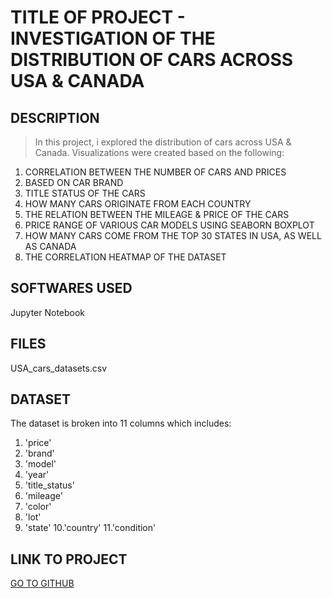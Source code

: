 # TITLE OF PROJECT - INVESTIGATION OF THE DISTRIBUTION OF CARS ACROSS USA & CANADA

## DESCRIPTION 
>In this project, i explored the distribution of cars across USA & Canada. Visualizations were created based on the following:
1. CORRELATION BETWEEN THE NUMBER OF CARS AND PRICES
2. BASED ON CAR BRAND
3. TITLE STATUS OF THE CARS
4. HOW MANY CARS ORIGINATE FROM EACH COUNTRY
5. THE RELATION BETWEEN THE MILEAGE & PRICE OF THE CARS
6. PRICE RANGE OF VARIOUS CAR MODELS USING SEABORN BOXPLOT
7. HOW MANY CARS COME FROM THE TOP 30 STATES IN USA, AS WELL AS CANADA
8. THE CORRELATION HEATMAP OF THE DATASET

## SOFTWARES USED
Jupyter Notebook

## FILES
USA_cars_datasets.csv

## DATASET
The dataset is broken into 11 columns which includes:
1. 'price'
2. 'brand' 
3. 'model'
4. 'year'
5. 'title_status'
6. 'mileage'
7. 'color'
8. 'lot'
9. 'state'
10.'country'
11.'condition'
 
## LINK TO PROJECT
[GO TO GITHUB](https://github.com/Venedah/USA-CARS)
